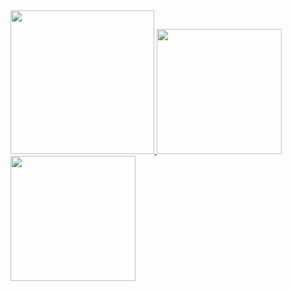 <a href="/">
  <img height="230em" src="https://github-profile-summary-cards.vercel.app/api/cards/profile-details?username=ch4ns1q1&theme=github">
  <img height="200em" src="https://github-readme-stats.vercel.app/api?username=ch4ns1q1&show_icons=true&include_all_commits=true&count_private=true" />
  <img height="200em" src="https://github-readme-stats.vercel.app/api/top-langs?username=ch4ns1q1&layout=compact&exclude_repo=Android_Homework,rinchannowww.github.io&langs_count=8" />
</a>
